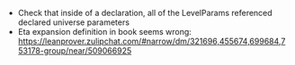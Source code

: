 * Check that inside of a declaration, all of the LevelParams referenced declared universe parameters
* Eta expansion definition in book seems wrong: https://leanprover.zulipchat.com/#narrow/dm/321696,455674,699684,753178-group/near/509066925